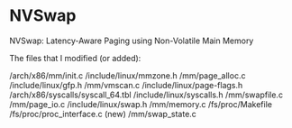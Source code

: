 # NVSwap
NVSwap: Latency-Aware Paging using Non-Volatile Main Memory

The files that I modified (or added):

/arch/x86/mm/init.c
/include/linux/mmzone.h
/mm/page_alloc.c
/include/linux/gfp.h
/mm/vmscan.c
/include/linux/page-flags.h
/arch/x86/syscalls/syscall_64.tbl
/include/linux/syscalls.h
/mm/swapfile.c
/mm/page_io.c
/include/linux/swap.h
/mm/memory.c
/fs/proc/Makefile
/fs/proc/proc_interface.c (new)
/mm/swap_state.c
